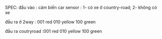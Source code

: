 SPEC:
đầu vào : cảm biến car sensor : 1- có xe ở country-road; 2- không có xe


đầu ra ở 2way : 001 red
                010 yellow
                100 green
              
đầu ra coutryroad :001 red
                   010 yellow
                   100 green
